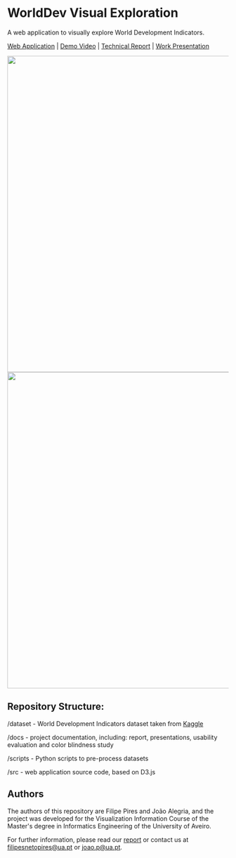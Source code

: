 # WorldDev Visual Exploration
A web application to visually explore World Development Indicators.

[Web Application](https://joao-alegria.github.io/VI/src/html/) | [Demo Video](https://github.com/FilipePires98/WorldDev-VisualExploration/blob/master/Demo.mp4) | [Technical Report](https://github.com/FilipePires98/WorldDev-VisualExploration/blob/master/docs/report.pdf) | [Work Presentation](https://github.com/FilipePires98/WorldDev-VisualExploration/blob/master/docs/presentations/World-Development-Analysis-Application_2ndPresentation.pdf)

<img src="https://github.com/FilipePires98/WorldDev-VisualExploration/blob/master/docs/img/screenshots/screenshot_connectedscatterplot.png" width="720px">

<img src="https://github.com/FilipePires98/WorldDev-VisualExploration/blob/master/docs/img/screenshots/screenshot_connectedscatterplot.png" width="720px">

## Repository Structure:

/dataset    - World Development Indicators dataset taken from [Kaggle](https://www.kaggle.com/worldbank/world-development-indicators)

/docs       - project documentation, including: report, presentations, usability evaluation and color blindness study

/scripts    - Python scripts to pre-process datasets

/src        - web application source code, based on D3.js

## Authors

The authors of this repository are Filipe Pires and João Alegria, and the project was developed for the Visualization Information Course of the Master's degree in Informatics Engineering of the University of Aveiro.

For further information, please read our [report](https://github.com/FilipePires98/WorldDev-VisualExploration/blob/master/docs/report.pdf) or contact us at filipesnetopires@ua.pt or joao.p@ua.pt.
